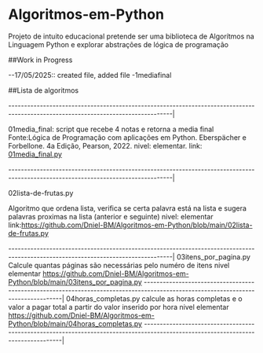 # Algoritmos-em-Python
Projeto de intuito educacional pretende ser uma biblioteca de Algorítmos na Linguagem Python e explorar abstrações de lógica de programação

##Work in Progress

--17/05/2025:: created file, added file -1mediafinal

##Lista de algoritmos

----------------------------------------------------------------------------------------------------------------------------------|

01media_final: script que recebe 4 notas e retorna a media final
Fonte:Lógica de Programação com aplicações em Python. Eberspächer e Forbellone. 4a Edição, Pearson, 2022.
nivel: elementar.
link: [01media_final.py](https://github.com/Dniel-BM/Algoritmos-em-Python/blob/main/01media_final.py)

----------------------------------------------------------------------------------------------------------------------------------|

02lista-de-frutas.py

Algoritmo que ordena lista, verifica se certa palavra está na lista e sugera palavras proximas na lista (anterior e seguinte)
nivel: elementar
link:https://github.com/Dniel-BM/Algoritmos-em-Python/blob/main/02lista-de-frutas.py

----------------------------------------------------------------------------------------------------------------------------------|
03itens_por_pagina.py
Calcule quantas páginas são necessárias pelo numéro de itens
nivel elementar
https://github.com/Dniel-BM/Algoritmos-em-Python/blob/main/03itens_por_pagina.py
----------------------------------------------------------------------------------------------------------------------------------|
04horas_completas.py
calcule as horas completas e o valor a pagar total a partir do valor inserido por hora
nivel elementar
https://github.com/Dniel-BM/Algoritmos-em-Python/blob/main/04horas_completas.py
----------------------------------------------------------------------------------------------------------------------------------|


